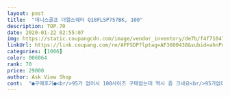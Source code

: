 ```yaml
---
layout: post 
title:  "데니스골프 더엘스웨터 Q18FLSP757BK, 100" 
description: TOP.70 
date: 2020-01-22 02:55:07 
img: https://static.coupangcdn.com/image/vendor_inventory/de7b/f4f7104726b98ff00bf3a9432553117e9ccca2a692a60658c7311e0baa71.jpg 
linkUrl: https://link.coupang.com/re/AFFSDP?lptag=AF3600438&subid=ahnPublicAsk&pageKey=1096612566&itemId=2054471107&vendorItemId=70053758870&traceid=V0-113-6abba9c737c4d96b 
categories: [1006] 
color: 006064 
rank: 70 
price: 29000 
author: Ask View Shop 
cont:  "●구매후기●<br/>95가 없어서 100사이즈 구매없는데 역시 좀 크네요<br/>95가없어서  고민하다 100 주문햇는데 크네요ᆢ그냥 봄ㆍ가을용 니트티예요ᆢ왕복반품비 아까워 그냥 입기로함<br/>넘귀여운핏  선물하려고  샀는데 걍  입으려구요 착한가격 품질 굿~^^<br/>옷은 예뻐요<br/>" 
---
```

